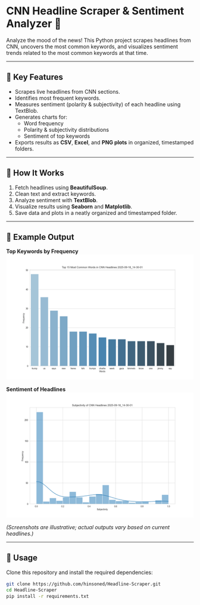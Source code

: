 # CNN Headline Scraper & Sentiment Analyzer 📰

Analyze the mood of the news! This Python project scrapes headlines from CNN, uncovers the most common keywords, and visualizes sentiment trends related to the most common keywords at that time.  

---

## 🔹 Key Features

- Scrapes live headlines from CNN sections.  
- Identifies most frequent keywords.  
- Measures sentiment (polarity & subjectivity) of each headline using TextBlob.  
- Generates charts for:  
  - Word frequency  
  - Polarity & subjectivity distributions
  - Sentiment of top keywords  
- Exports results as **CSV**, **Excel**, and **PNG plots** in organized, timestamped folders.  

---

## 🔹 How It Works

1. Fetch headlines using **BeautifulSoup**.  
2. Clean text and extract keywords.  
3. Analyze sentiment with **TextBlob**.  
4. Visualize results using **Seaborn** and **Matplotlib**.  
5. Save data and plots in a neatly organized and timestamped folder.  

---

## 🔹 Example Output

**Top Keywords by Frequency**  
![word_counts_example](screenshots/word_count_example.png)  

**Sentiment of Headlines**  
![avg_polarity_example](screenshots/subjectivity_example.png)  

*(Screenshots are illustrative; actual outputs vary based on current headlines.)*  

---

## 🔹 Usage

Clone this repository and install the required dependencies:

```bash
git clone https://github.com/hinsoned/Headline-Scraper.git
cd Headline-Scraper
pip install -r requirements.txt